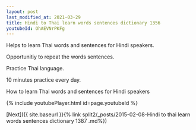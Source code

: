 ```yaml
---
layout: post
last_modified_at: 2021-03-29
title: Hindi to Thai learn words sentences dictionary 1356 
youtubeId: OhAEVNrPKFg
---
```

 
 
Helps to learn Thai words and sentences for Hindi speakers.

Opportunitiy to repeat the words sentences. 

Practice Thai language. 
 
10 minutes practice every day. 
 
How to learn Thai words and sentences for Hindi speakers 
 
{% include youtubePlayer.html id=page.youtubeId %}
 
 
[Next]({{ site.baseurl }}{% link  split2/_posts/2015-02-08-Hindi to thai learn words sentences dictionary 1387 .md%})
 
